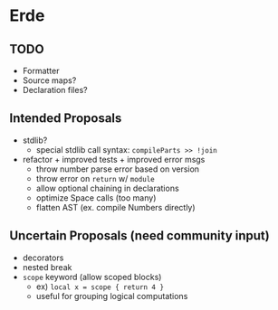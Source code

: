 # Erde

## TODO

- Formatter
- Source maps?
- Declaration files?

## Intended Proposals

- stdlib?
  - special stdlib call syntax: `compileParts >> !join`
- refactor + improved tests + improved error msgs
  - throw number parse error based on version
  - throw error on `return` w/ `module`
  - allow optional chaining in declarations
  - optimize Space calls (too many)
  - flatten AST (ex. compile Numbers directly)

## Uncertain Proposals (need community input)

- decorators
- nested break
- `scope` keyword (allow scoped blocks)
    - ex) `local x = scope { return 4 }`
    - useful for grouping logical computations
